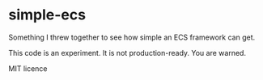 # simple-ecs
Something I threw together to see how simple an ECS framework can get.

This code is an experiment. It is not production-ready. You are warned.

MIT licence
